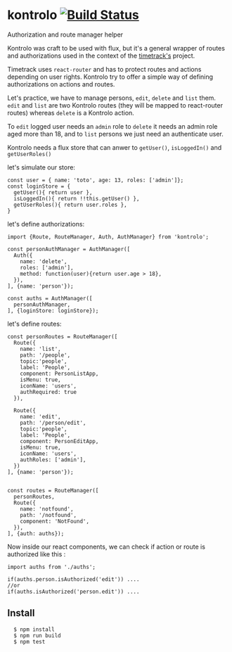 # kontrolo [![Build Status](https://travis-ci.org/redpelicans/kontrolo.png)](https://travis-ci.org/redpelicans/kontrolo)
Authorization and route manager helper

Kontrolo was craft to be used with flux, but it's a general wrapper of routes and authorizations used in the context of the [timetrack's](https://github.com/redpelicans/timetrack) project.

Timetrack uses `react-router` and has to protect routes and actions depending on user rights. Kontrolo try to offer a simple way of defining authorizations on actions and routes.

Let's practice, we have to manage persons, `edit`, `delete` and `list` them.
`edit` and `list` are two Kontrolo routes (they will be mapped to react-router routes) whereas `delete` is a Kontrolo action.

To `edit` logged user needs an `admin` role to `delete` it needs an admin role aged more than 18, and to `list` persons we just need an authenticate user. 

Kontrolo needs a flux store that can anwer to `getUser()`, `isLoggedIn()` and `getUserRoles()`

let's simulate our store:

```
const user = { name: 'toto', age: 13, roles: ['admin']};
const loginStore = {
  getUser(){ return user },
  isLoggedIn(){ return !!this.getUser() },
  getUserRoles(){ return user.roles },
}
```

let's define authorizations:

```
import {Route, RouteManager, Auth, AuthManager} from 'kontrolo';

const personAuthManager = AuthManager([
  Auth({
    name: 'delete',
    roles: ['admin'],
    method: function(user){return user.age > 18},
  }),
], {name: 'person'});

const auths = AuthManager([
  personAuthManager,
], {loginStore: loginStore});

```

let's define routes:

```
const personRoutes = RouteManager([
  Route({
    name: 'list',
    path: '/people',
    topic:'people',
    label: 'People', 
    component: PersonListApp,
    isMenu: true,
    iconName: 'users',
    authRequired: true
  }),

  Route({
    name: 'edit',
    path: '/person/edit',
    topic:'people',
    label: 'People', 
    component: PersonEditApp,
    isMenu: true,
    iconName: 'users',
    authRoles: ['admin'],
  })
], {name: 'person'});


const routes = RouteManager([
  personRoutes,
  Route({
    name: 'notfound',
    path: '/notfound',
    component: 'NotFound',
  }),
], {auth: auths});

```

Now inside our react components, we can check if action or route is authorized like this :


```
import auths from './auths';

if(auths.person.isAuthorized('edit')) ....
//or 
if(auths.isAuthorized('person.edit')) ....
```


## Install

```
  $ npm install
  $ npm run build
  $ npm test
```
